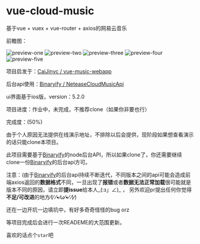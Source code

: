 # vue-cloud-music
基于vue + vuex + vue-router + axios的网易云音乐

前瞻图：

![preview-one](./vue-cloud-music/src/common/img/preview/preview-one.png)
![preview-two](./vue-cloud-music/src/common/img/preview/preview-two.png)
![preview-three](./vue-cloud-music/src/common/img/preview/preview-three.png)
![preview-four](./vue-cloud-music/src/common/img/preview/preview-four.png)
![preview-five](./vue-cloud-music/src/common/img/preview/preview-five.png)


项目启发于：[CaiJinyc / vue-music-webapp](https://github.com/CaiJinyc/vue-music-webapp)

后台api使用：[Binaryify / NeteaseCloudMusicApi](https://github.com/Binaryify/NeteaseCloudMusicApi)

ui界面基于ios版，version：5.2.0

项目进度：作业中，未完成，不推荐clone（如果你非要也行）

完成度：(50%)

由于个人原因无法提供在线演示地址，不排除以后会提供，现阶段如果想查看演示的话只能clone本项目。

此项目需要基于[Binaryify](https://github.com/Binaryify/NeteaseCloudMusicApi)的node后台API，所以如果clone了，你还需要继续clone一份[Binaryify](https://github.com/Binaryify/NeteaseCloudMusicApi)的后台api方可。

注意：(由于[Binaryify](https://github.com/Binaryify/NeteaseCloudMusicApi)的后台api持续不断迭代，不同版本之间的api可能会造成前端axios返回的**数据格式**不同，一旦出现了**报错**或者**数据无法正常加载**很可能就是版本不同的原因，请立即**提issue**给本人_(:з」∠)_ ， 另外欢迎pr提出任何你觉得**不足/可改进**的地方⁄(⁄ ⁄•⁄ω⁄•⁄ ⁄)⁄)

还在一边开坑一边填坑中，有好多奇奇怪怪的bug orz

等项目完成后会进行一次READEME的大范围更新。

喜欢的话点个`star`吧
